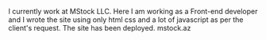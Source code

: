 I currently work at MStock LLC. Here I am working as a Front-end developer and I wrote the site using only html css and a lot of javascript as per the client's request. The site has been deployed.
mstock.az
